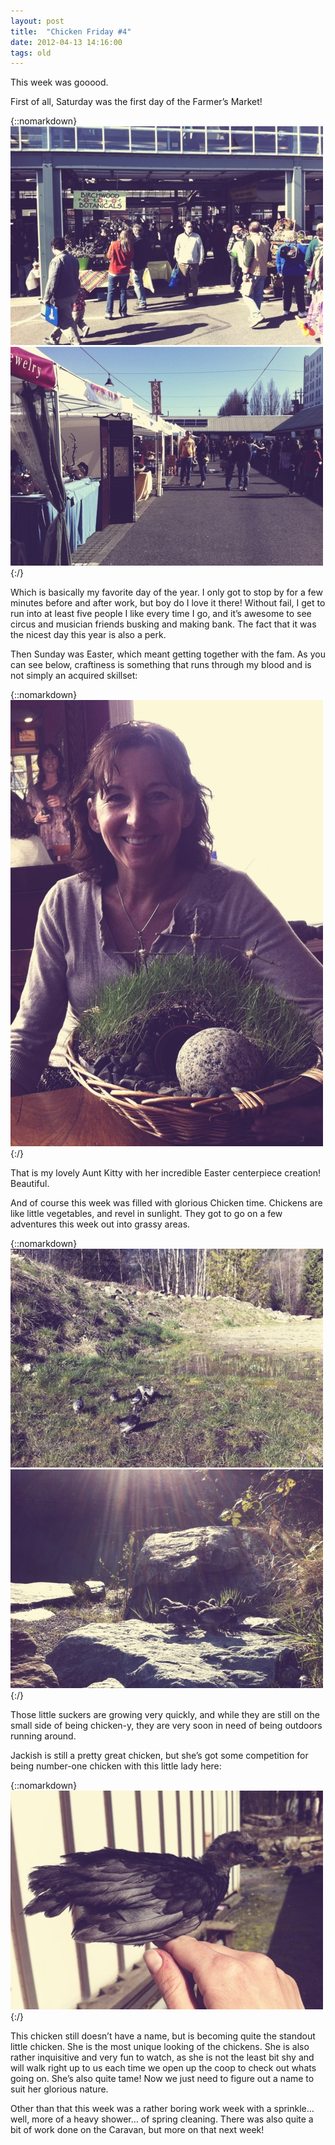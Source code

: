 ```yaml
---
layout: post
title:  "Chicken Friday #4"
date: 2012-04-13 14:16:00
tags: old
---
```


This week was gooood.

First of all, Saturday was the first day of the Farmer’s Market!

{::nomarkdown}
<img src="/uploads/2012/04/weekly01.jpg">
<img src="/uploads/2012/04/weekly02.jpg">
{:/}

Which is basically my favorite day of the year. I only got to stop by for a few minutes before and after work, but boy do I love it there! Without fail, I get to run into at least five people I like every time I go, and it’s awesome to see circus and musician friends busking and making bank. The fact that it was the nicest day this year is also a perk.

Then Sunday was Easter, which meant getting together with the fam. As you can see below, craftiness is something that runs through my blood and is not simply an acquired skillset:

{::nomarkdown}
<img src="/uploads/2012/04/weekly03.jpg">
{:/}

That is my lovely Aunt Kitty with her incredible Easter centerpiece creation! Beautiful.

And of course this week was filled with glorious Chicken time. Chickens are like little vegetables, and revel in sunlight. They got to go on a few adventures this week out into grassy areas.

{::nomarkdown}
<img src="/uploads/2012/04/weekly04.jpg">
<img src="/uploads/2012/04/weekly05.jpg">
{:/}

Those little suckers are growing very quickly, and while they are still on the small side of being chicken-y, they are very soon in need of being outdoors running around.

Jackish is still a pretty great chicken, but she’s got some competition for being number-one chicken with this little lady here:

{::nomarkdown}
<img src="/uploads/2012/04/weekly06.jpg">
{:/}

This chicken still doesn’t have a name, but is becoming quite the standout little chicken. She is the most unique looking of the chickens. She is also rather inquisitive and very fun to watch, as she is not the least bit shy and will walk right up to us each time we open up the coop to check out whats going on. She’s also quite tame! Now we just need to figure out a name to suit her glorious nature.

Other than that this week was a rather boring work week with a sprinkle… well, more of a heavy shower… of spring cleaning. There was also quite a bit of work done on the Caravan, but more on that next week!
